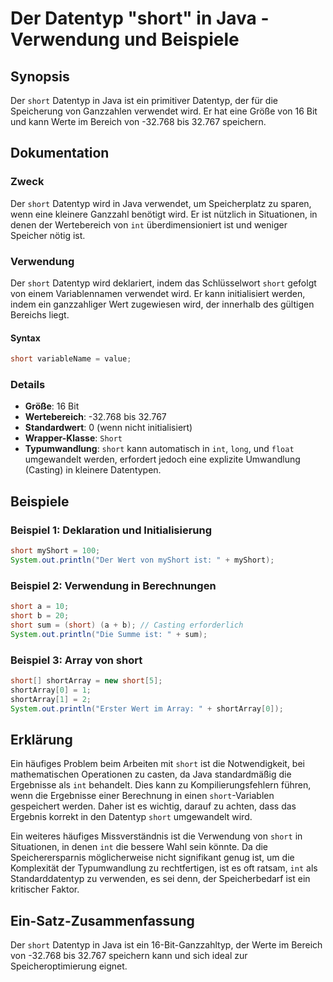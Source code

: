 <!--
Meta Description: # Der Datentyp "short" in Java - Verwendung und Beispiele ## Synopsis Der `short` Datentyp in Java ist ein primitiver Datentyp, der für die Speicherun...
Meta Keywords: short, ist, der, java, die
-->

# Der Datentyp "short" in Java - Verwendung und Beispiele

## Synopsis
Der `short` Datentyp in Java ist ein primitiver Datentyp, der für die Speicherung von Ganzzahlen verwendet wird. Er hat eine Größe von 16 Bit und kann Werte im Bereich von -32.768 bis 32.767 speichern.

## Dokumentation
### Zweck
Der `short` Datentyp wird in Java verwendet, um Speicherplatz zu sparen, wenn eine kleinere Ganzzahl benötigt wird. Er ist nützlich in Situationen, in denen der Wertebereich von `int` überdimensioniert ist und weniger Speicher nötig ist.

### Verwendung
Der `short` Datentyp wird deklariert, indem das Schlüsselwort `short` gefolgt von einem Variablennamen verwendet wird. Er kann initialisiert werden, indem ein ganzzahliger Wert zugewiesen wird, der innerhalb des gültigen Bereichs liegt.

#### Syntax
```java
short variableName = value;
```

### Details
- **Größe**: 16 Bit
- **Wertebereich**: -32.768 bis 32.767
- **Standardwert**: 0 (wenn nicht initialisiert)
- **Wrapper-Klasse**: `Short`
- **Typumwandlung**: `short` kann automatisch in `int`, `long`, und `float` umgewandelt werden, erfordert jedoch eine explizite Umwandlung (Casting) in kleinere Datentypen.

## Beispiele
### Beispiel 1: Deklaration und Initialisierung
```java
short myShort = 100;
System.out.println("Der Wert von myShort ist: " + myShort);
```

### Beispiel 2: Verwendung in Berechnungen
```java
short a = 10;
short b = 20;
short sum = (short) (a + b); // Casting erforderlich
System.out.println("Die Summe ist: " + sum);
```

### Beispiel 3: Array von short
```java
short[] shortArray = new short[5];
shortArray[0] = 1;
shortArray[1] = 2;
System.out.println("Erster Wert im Array: " + shortArray[0]);
```

## Erklärung
Ein häufiges Problem beim Arbeiten mit `short` ist die Notwendigkeit, bei mathematischen Operationen zu casten, da Java standardmäßig die Ergebnisse als `int` behandelt. Dies kann zu Kompilierungsfehlern führen, wenn die Ergebnisse einer Berechnung in einen `short`-Variablen gespeichert werden. Daher ist es wichtig, darauf zu achten, dass das Ergebnis korrekt in den Datentyp `short` umgewandelt wird.

Ein weiteres häufiges Missverständnis ist die Verwendung von `short` in Situationen, in denen `int` die bessere Wahl sein könnte. Da die Speicherersparnis möglicherweise nicht signifikant genug ist, um die Komplexität der Typumwandlung zu rechtfertigen, ist es oft ratsam, `int` als Standarddatentyp zu verwenden, es sei denn, der Speicherbedarf ist ein kritischer Faktor.

## Ein-Satz-Zusammenfassung
Der `short` Datentyp in Java ist ein 16-Bit-Ganzzahltyp, der Werte im Bereich von -32.768 bis 32.767 speichern kann und sich ideal zur Speicheroptimierung eignet.